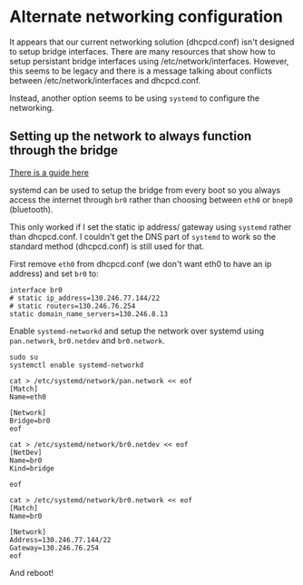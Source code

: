 # Alternate networking configuration

It appears that our current networking solution (dhcpcd.conf) isn't designed to setup bridge interfaces.
There are many resources that show how to setup persistant bridge interfaces using /etc/network/interfaces. However, this seems to be legacy and there is a message talking about conflicts between /etc/network/interfaces and dhcpcd.conf.

Instead, another option seems to be using `systemd` to configure the networking.

## Setting up the network to always function through the bridge

[There is a guide here](https://major.io/2015/03/26/creating-a-bridge-for-virtual-machines-using-systemd-networkd)

systemd can be used to setup the bridge from every boot so you always access the internet through `br0` rather than choosing between `eth0` or `bnep0` (bluetooth).

This only worked if I set the static ip address/ gateway using `systemd` rather than dhcpcd.conf. I couldn't get the DNS part of `systemd` to work so the standard method (dhcpcd.conf) is still used for that.

First remove `eth0` from dhcpcd.conf (we don't want eth0 to have an ip address) and set `br0` to:

```
interface br0
# static ip_address=130.246.77.144/22
# static routers=130.246.76.254
static domain_name_servers=130.246.8.13
```

Enable `systemd-networkd` and setup the network over systemd using `pan.network`, `br0.netdev` and `br0.network`.

```
sudo su
systemctl enable systemd-networkd

cat > /etc/systemd/network/pan.network << eof
[Match]
Name=eth0

[Network]
Bridge=br0
eof

cat > /etc/systemd/network/br0.netdev << eof
[NetDev]
Name=br0
Kind=bridge

eof

cat > /etc/systemd/network/br0.network << eof
[Match]
Name=br0

[Network]
Address=130.246.77.144/22
Gateway=130.246.76.254
eof
```
And reboot!
